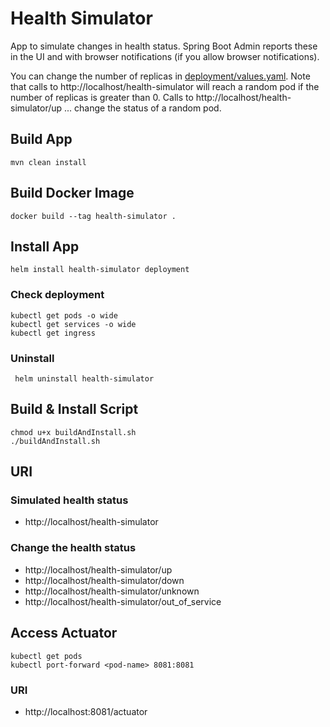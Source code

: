 # Health Simulator

App to simulate changes in health status. Spring Boot Admin reports these in the UI and with browser notifications (if you allow browser notifications).

You can change the number of replicas in [deployment/values.yaml](deployment/values.yaml). Note that calls to http://localhost/health-simulator will reach a random pod if the number of replicas is greater than 0. Calls to http://localhost/health-simulator/up ... change the status of a random pod.

## Build App

    mvn clean install

## Build Docker Image

    docker build --tag health-simulator .

## Install App

    helm install health-simulator deployment

### Check deployment

    kubectl get pods -o wide
    kubectl get services -o wide
    kubectl get ingress

### Uninstall

     helm uninstall health-simulator

## Build & Install Script

    chmod u+x buildAndInstall.sh
    ./buildAndInstall.sh

## URI

### Simulated health status

- http://localhost/health-simulator

### Change the health status

- http://localhost/health-simulator/up
- http://localhost/health-simulator/down
- http://localhost/health-simulator/unknown
- http://localhost/health-simulator/out_of_service

## Access Actuator

    kubectl get pods
    kubectl port-forward <pod-name> 8081:8081

### URI

- http://localhost:8081/actuator
